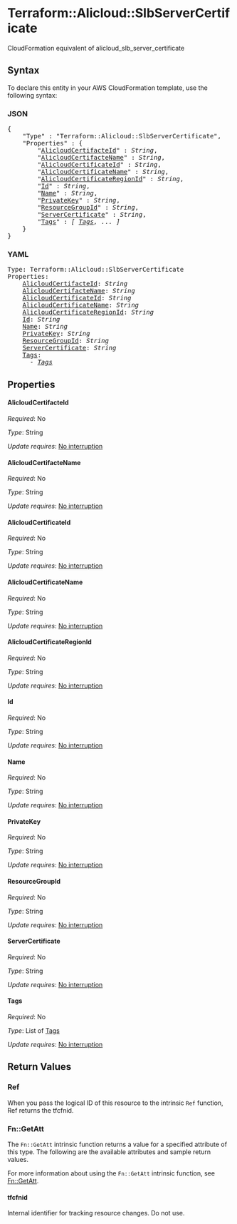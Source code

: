 # Terraform::Alicloud::SlbServerCertificate

CloudFormation equivalent of alicloud_slb_server_certificate

## Syntax

To declare this entity in your AWS CloudFormation template, use the following syntax:

### JSON

<pre>
{
    "Type" : "Terraform::Alicloud::SlbServerCertificate",
    "Properties" : {
        "<a href="#alicloudcertifacteid" title="AlicloudCertifacteId">AlicloudCertifacteId</a>" : <i>String</i>,
        "<a href="#alicloudcertifactename" title="AlicloudCertifacteName">AlicloudCertifacteName</a>" : <i>String</i>,
        "<a href="#alicloudcertificateid" title="AlicloudCertificateId">AlicloudCertificateId</a>" : <i>String</i>,
        "<a href="#alicloudcertificatename" title="AlicloudCertificateName">AlicloudCertificateName</a>" : <i>String</i>,
        "<a href="#alicloudcertificateregionid" title="AlicloudCertificateRegionId">AlicloudCertificateRegionId</a>" : <i>String</i>,
        "<a href="#id" title="Id">Id</a>" : <i>String</i>,
        "<a href="#name" title="Name">Name</a>" : <i>String</i>,
        "<a href="#privatekey" title="PrivateKey">PrivateKey</a>" : <i>String</i>,
        "<a href="#resourcegroupid" title="ResourceGroupId">ResourceGroupId</a>" : <i>String</i>,
        "<a href="#servercertificate" title="ServerCertificate">ServerCertificate</a>" : <i>String</i>,
        "<a href="#tags" title="Tags">Tags</a>" : <i>[ <a href="tags.md">Tags</a>, ... ]</i>
    }
}
</pre>

### YAML

<pre>
Type: Terraform::Alicloud::SlbServerCertificate
Properties:
    <a href="#alicloudcertifacteid" title="AlicloudCertifacteId">AlicloudCertifacteId</a>: <i>String</i>
    <a href="#alicloudcertifactename" title="AlicloudCertifacteName">AlicloudCertifacteName</a>: <i>String</i>
    <a href="#alicloudcertificateid" title="AlicloudCertificateId">AlicloudCertificateId</a>: <i>String</i>
    <a href="#alicloudcertificatename" title="AlicloudCertificateName">AlicloudCertificateName</a>: <i>String</i>
    <a href="#alicloudcertificateregionid" title="AlicloudCertificateRegionId">AlicloudCertificateRegionId</a>: <i>String</i>
    <a href="#id" title="Id">Id</a>: <i>String</i>
    <a href="#name" title="Name">Name</a>: <i>String</i>
    <a href="#privatekey" title="PrivateKey">PrivateKey</a>: <i>String</i>
    <a href="#resourcegroupid" title="ResourceGroupId">ResourceGroupId</a>: <i>String</i>
    <a href="#servercertificate" title="ServerCertificate">ServerCertificate</a>: <i>String</i>
    <a href="#tags" title="Tags">Tags</a>: <i>
      - <a href="tags.md">Tags</a></i>
</pre>

## Properties

#### AlicloudCertifacteId

_Required_: No

_Type_: String

_Update requires_: [No interruption](https://docs.aws.amazon.com/AWSCloudFormation/latest/UserGuide/using-cfn-updating-stacks-update-behaviors.html#update-no-interrupt)

#### AlicloudCertifacteName

_Required_: No

_Type_: String

_Update requires_: [No interruption](https://docs.aws.amazon.com/AWSCloudFormation/latest/UserGuide/using-cfn-updating-stacks-update-behaviors.html#update-no-interrupt)

#### AlicloudCertificateId

_Required_: No

_Type_: String

_Update requires_: [No interruption](https://docs.aws.amazon.com/AWSCloudFormation/latest/UserGuide/using-cfn-updating-stacks-update-behaviors.html#update-no-interrupt)

#### AlicloudCertificateName

_Required_: No

_Type_: String

_Update requires_: [No interruption](https://docs.aws.amazon.com/AWSCloudFormation/latest/UserGuide/using-cfn-updating-stacks-update-behaviors.html#update-no-interrupt)

#### AlicloudCertificateRegionId

_Required_: No

_Type_: String

_Update requires_: [No interruption](https://docs.aws.amazon.com/AWSCloudFormation/latest/UserGuide/using-cfn-updating-stacks-update-behaviors.html#update-no-interrupt)

#### Id

_Required_: No

_Type_: String

_Update requires_: [No interruption](https://docs.aws.amazon.com/AWSCloudFormation/latest/UserGuide/using-cfn-updating-stacks-update-behaviors.html#update-no-interrupt)

#### Name

_Required_: No

_Type_: String

_Update requires_: [No interruption](https://docs.aws.amazon.com/AWSCloudFormation/latest/UserGuide/using-cfn-updating-stacks-update-behaviors.html#update-no-interrupt)

#### PrivateKey

_Required_: No

_Type_: String

_Update requires_: [No interruption](https://docs.aws.amazon.com/AWSCloudFormation/latest/UserGuide/using-cfn-updating-stacks-update-behaviors.html#update-no-interrupt)

#### ResourceGroupId

_Required_: No

_Type_: String

_Update requires_: [No interruption](https://docs.aws.amazon.com/AWSCloudFormation/latest/UserGuide/using-cfn-updating-stacks-update-behaviors.html#update-no-interrupt)

#### ServerCertificate

_Required_: No

_Type_: String

_Update requires_: [No interruption](https://docs.aws.amazon.com/AWSCloudFormation/latest/UserGuide/using-cfn-updating-stacks-update-behaviors.html#update-no-interrupt)

#### Tags

_Required_: No

_Type_: List of <a href="tags.md">Tags</a>

_Update requires_: [No interruption](https://docs.aws.amazon.com/AWSCloudFormation/latest/UserGuide/using-cfn-updating-stacks-update-behaviors.html#update-no-interrupt)

## Return Values

### Ref

When you pass the logical ID of this resource to the intrinsic `Ref` function, Ref returns the tfcfnid.

### Fn::GetAtt

The `Fn::GetAtt` intrinsic function returns a value for a specified attribute of this type. The following are the available attributes and sample return values.

For more information about using the `Fn::GetAtt` intrinsic function, see [Fn::GetAtt](https://docs.aws.amazon.com/AWSCloudFormation/latest/UserGuide/intrinsic-function-reference-getatt.html).

#### tfcfnid

Internal identifier for tracking resource changes. Do not use.

